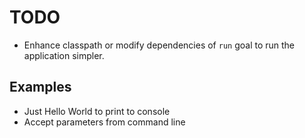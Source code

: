 TODO
====

- Enhance classpath or modify dependencies of `run` goal to run the application simpler.


Examples
--------

- Just Hello World to print to console
- Accept parameters from command line

